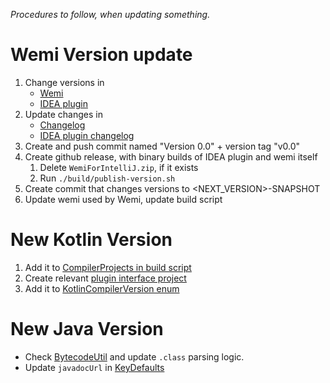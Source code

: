 *Procedures to follow, when updating something.*

# Wemi Version update
1. Change versions in
	- [Wemi](../src/main/kotlin/wemi/boot/Launch.kt)
	- [IDEA plugin](../ide-plugins/WemiForIntelliJ/resources/META-INF/plugin.xml)
2. Update changes in
    - [Changelog](../CHANGES.md)
    - [IDEA plugin changelog](../ide-plugins/WemiForIntelliJ/resources/META-INF/plugin.xml)
3. Create and push commit named "Version 0.0" + version tag "v0.0"
4. Create github release, with binary builds of IDEA plugin and wemi itself
    1. Delete `WemiForIntelliJ.zip`, if it exists
	2. Run `./build/publish-version.sh`
5. Create commit that changes versions to <NEXT_VERSION>-SNAPSHOT
6. Update wemi used by Wemi, update build script

# New Kotlin Version
1. Add it to [CompilerProjects in build script](../build/build.kt)
2. Create relevant [plugin interface project](../src/main-kotlinc)
3. Add it to [KotlinCompilerVersion enum](../src/main/kotlin/wemi/compile/KotlinCompiler.kt)

# New Java Version
- Check [BytecodeUtil](../plugins/jvm-hotswap/src/main/java/wemiplugin/jvmhotswap/agent/BytecodeUtil.java)
	and update `.class` parsing logic.
- Update `javadocUrl` in [KeyDefaults](../src/main/kotlin/wemi/KeyDefaults.kt)
